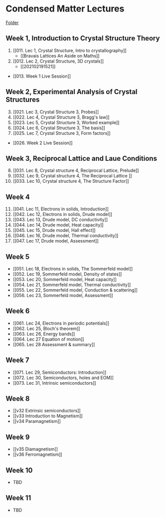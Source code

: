 # Condensed Matter Lectures

[Folder](https://uniofbath.cloud.panopto.eu/Panopto/Pages/Sessions/List.aspx#folderID=%22e93af9ea-b425-4732-8c11-0a5c46f9a6a6%22)

## Week 1, Introduction to Crystal Structure Theory

1. [[011. Lec 1, Crystal Structure, Intro to crystallography]]
	- [[Bravais Lattices An Aside on Maths]]
2. [[012. Lec 2, Crystal Structure, 3D crystals]]
	- [[202102191521]]
- [[013. Week 1 Live Session]]

## Week 2, Experimental Analysis of Crystal Structures

3. [[021. Lec 3, Crystal Structure 3, Probes]]
4. [[022. Lec 4, Crystal Structure 3, Bragg's law]]
5. [[023. Lec 5, Crystal Structure 3, Worked example]]
6. [[024. Lec 6, Crystal Structure 3, The basis]]
7. [[025. Lec 7, Crystal Structure 3, Form factors]]

- [[026. Week 2 Live Session]]


## Week 3, Reciprocal Lattice and Laue Conditions

8. [[031. Lec 8, Crystal structure 4, Reciprocal Lattice, Prelude]]
9. [[032. Lec 9, Crystal structure 4, The Reciprocal Lattice ]]
10. [[033. Lec 10, Crystal structure 4, The Structure Factor]]

## Week 4

11. [[041. Lec 11, Electrons in solids, Introduction]]
12. [[042. Lec 12, Electrons in solids, Drude model]]
13. [[043. Lec 13, Drude model, DC conductivity]]
14. [[044. Lec 14, Drude model, Heat capacity]]
15. [[045. Lec 15, Drude model, Hall effect]]
16. [[046. Lec 16, Drude model, Thermal conductivity]]
17. [[047. Lec 17, Drude model, Assessment]]

## Week 5

- [[051. Lec 18, Electrons in solids, The Sommerfeld model]]
- [[052. Lec 19, Sommerfeld model, Density of states]]
- [[053. Lec 20, Sommerfeld model, Heat capacity]]
- [[054. Lec 21, Sommerfeld model, Thermal conductivity]]
- [[055. Lec 22, Sommerfeld model, Conduction & scattering]]
- [[056. Lec 23, Sommerfeld model, Assessment]]
 
 ## Week 6
 
- [[061. Lec 24, Electrons in periodic potentials]]
- [[062. Lec 25, Bloch's theorem]]
- [[063. Lec 26, Energy bands]]
- [[064. Lec 27 Equation of motion]]
- [[065. Lec 28 Assessment & summary]]

## Week 7

- [[071. Lec 29, Semiconductors: Introduction]]
- [[072. Lec 30, Semiconductors, holes and EOM]]
- [[073. Lec 31, Intrinsic semiconductors]]

## Week 8

- [[v32 Extrinsic semiconductors]]
- [[v33 Introduction to Magnetism]]
- [[v34 Paramagnetism]]

## Week 9

- [[v35 Diamagnetism]]
- [[v36 Ferromagnetism]]

## Week 10

- TBD

## Week 11

- TBD